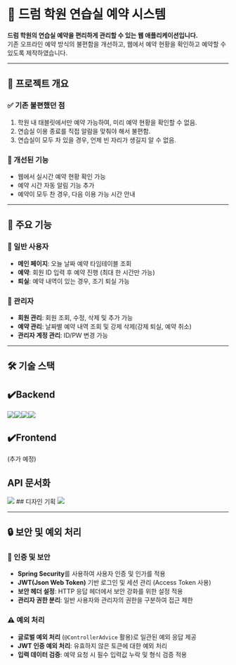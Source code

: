 # 🎵 드럼 학원 연습실 예약 시스템

**드럼 학원의 연습실 예약을 편리하게 관리할 수 있는 웹 애플리케이션입니다.**  
기존 오프라인 예약 방식의 불편함을 개선하고, 웹에서 예약 현황을 확인하고 예약할 수 있도록 제작하였습니다.

---

## 🚀 프로젝트 개요

### ✅ 기존 불편했던 점
1. 학원 내 태블릿에서만 예약 가능하여, 미리 예약 현황을 확인할 수 없음.
2. 연습실 이용 종료를 직접 알람을 맞춰야 해서 불편함.
3. 연습실이 모두 차 있을 경우, 언제 빈 자리가 생길지 알 수 없음.

### 🎯 개선된 기능
- 웹에서 실시간 예약 현황 확인 가능
- 예약 시간 자동 알림 기능 추가
- 예약이 모두 찬 경우, 다음 이용 가능 시간 안내

---

## 📌 주요 기능

### 🔹 일반 사용자
- **메인 페이지**: 오늘 날짜 예약 타임테이블 조회
- **예약**: 회원 ID 입력 후 예약 진행 (최대 한 시간만 가능)
- **퇴실**: 예약 내역이 있는 경우, 조기 퇴실 가능

### 🔹 관리자
- **회원 관리**: 회원 조회, 수정, 삭제 및 추가 가능
- **예약 관리**: 날짜별 예약 내역 조회 및 강제 삭제(강제 퇴실, 예약 취소)
- **관리자 계정 관리**: ID/PW 변경 가능

---

## 🛠 기술 스택

 ## ✔️Backend
 <img src="https://img.shields.io/badge/springboot-6DB33F?style=for-the-badge&logo=springboot&logoColor=white"><img src="https://img.shields.io/badge/mysql-4479A1?style=for-the-badge&logo=mysql&logoColor=white"><img src="https://img.shields.io/badge/springsecurity-6DB33F?style=for-the-badge&logo=springsecurity&logoColor=white"><img src="https://img.shields.io/badge/aws-232F3E?style=for-the-badge&logo=aws&logoColor=white">
 ## ✔️Frontend
(추가 예정)
 ## API 문서화
 <img src="https://img.shields.io/badge/swagger-85EA2D?style=for-the-badge&logo=swagger&logoColor=white">
 ## 디자인 기획
 <img src="https://img.shields.io/badge/figma-F24E1E?style=for-the-badge&logo=figma&logoColor=white">

---

## 🔒 보안 및 예외 처리

### 🔐 인증 및 보안
- **Spring Security**를 사용하여 사용자 인증 및 인가를 적용
- **JWT(Json Web Token)** 기반 로그인 및 세션 관리 (Access Token 사용)
- **보안 헤더 설정**: HTTP 응답 헤더에서 보안 강화를 위한 설정 적용
- **관리자 권한 분리**: 일반 사용자와 관리자의 권한을 구분하여 접근 제한

### ⚠ 예외 처리
- **글로벌 예외 처리** (`@ControllerAdvice` 활용)로 일관된 예외 응답 제공
- **JWT 인증 예외 처리**: 유효하지 않은 토큰에 대한 예외 처리
- **입력 데이터 검증**: 예약 요청 시 필수 입력값 누락 및 형식 검증 적용
